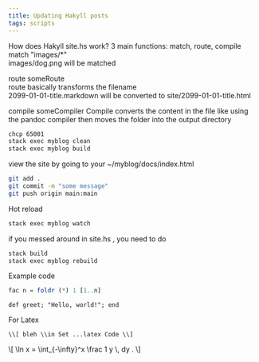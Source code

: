 ```yaml
---
title: Updating Hakyll posts
tags: scripts
---
```


How does Hakyll site.hs work?
3 main functions: match, route, compile  
match "images/*"   
images/dog.png will be matched

route someRoute  
route basically transforms the filename  
2099-01-01-title.markdown will be converted to site/2099-01-01-title.html

compile someCompiler
Compile converts the content in the file like using the pandoc compiler then moves the folder into the output directory



```bash
chcp 65001
stack exec myblog clean
stack exec myblog build
```
view the site by going to your ~/myblog/docs/index.html

```bash
git add .
git commit -m "some message"
git push origin main:main
```

Hot reload
``` haskell
stack exec myblog watch
```

if you messed around in site.hs , you need to do
``` haskell
stack build
stack exec myblog rebuild
```


Example code

``` haskell
fac n = foldr (*) 1 [1..n]
```

```{.ruby .numberLines}
def greet; "Hello, world!"; end
```
   
  
For Latex 
```{.ruby .numberLines}
\\[ bleh \\in Set ...latex Code \\]
```
\\[ \\ln x = \\int_{-\\infty}^x \\frac 1 y \\, dy . \\]